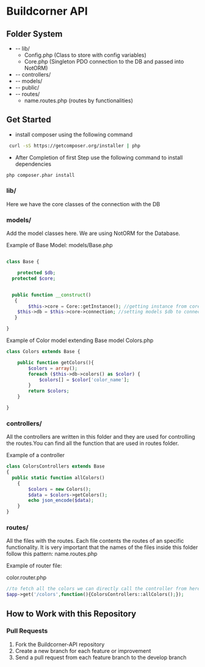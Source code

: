 Buildcorner API
=======


Folder System
---------------
* -- lib/
    * Config.php (Class to store with config variables)
    * Core.php (Singleton PDO connection to the DB and passed into NotORM)
* -- controllers/
* -- models/
* -- public/
* -- routes/
	* name.routes.php (routes by functionalities)


Get Started
--------------
* install composer using the following command
```sh
 curl -sS https://getcomposer.org/installer | php
```
* After Completion of first Step use the following command to install dependencies
```sh
php composer.phar install
```


### lib/

Here we have the core classes of the connection with the DB

### models/

Add the model classes here.
We are using NotORM for the Database.

Example of Base Model:
models/Base.php

```php

class Base {

	protected $db;
  protected $core;


  public function __construct()
   {
		$this->core = Core::getInstance(); //getting instance from core
    $this->db = $this->core->connection; //setting models $db to connection with database and use NOTORM
   }

}

```

Example of Color model extending Base model
Colors.php

```php
class Colors extends Base {

	public function getColors(){
		$colors = array();
		foreach ($this->db->colors() as $color) {
			$colors[] = $color['color_name'];
		}
		return $colors;
	}

}
```

### controllers/
All the controllers are written in this folder and they are used for controlling the routes.You can find all the function that are used in routes folder.

Example of a controller
```php
class ColorsControllers extends Base
{
  public static function allColors()
    {
        $colors = new Colors();
        $data = $colors->getColors();
        echo json_encode($data);
    }
}
```
### routes/

All the files with the routes. Each file contents the routes of an specific functionality.
It is very important that the names of the files inside this folder follow this pattern: name.routes.php

Example of router file:

color.router.php

```php
//to fetch all the colors we can directly call the controller from here
$app->get('/colors',function(){ColorsControllers::allColors();});
```


How to Work with this Repository
-----------------
### Pull Requests

1. Fork the Buildcorner-API repository
2. Create a new branch for each feature or improvement
3. Send a pull request from each feature branch to the develop branch
